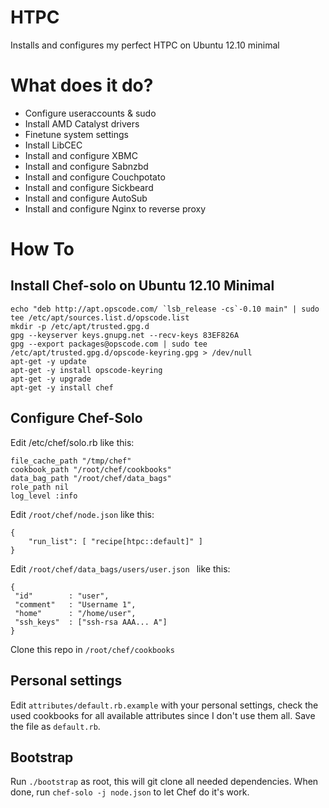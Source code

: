 HTPC
====

Installs and configures my perfect HTPC on Ubuntu 12.10 minimal

What does it do?
================

* Configure useraccounts & sudo
* Install AMD Catalyst drivers
* Finetune system settings
* Install LibCEC
* Install and configure XBMC
* Install and configure Sabnzbd
* Install and configure Couchpotato
* Install and configure Sickbeard
* Install and configure AutoSub
* Install and configure Nginx to reverse proxy

How To
======

Install Chef-solo on Ubuntu 12.10 Minimal
------------------------------------------

    echo "deb http://apt.opscode.com/ `lsb_release -cs`-0.10 main" | sudo tee /etc/apt/sources.list.d/opscode.list
    mkdir -p /etc/apt/trusted.gpg.d
    gpg --keyserver keys.gnupg.net --recv-keys 83EF826A
    gpg --export packages@opscode.com | sudo tee /etc/apt/trusted.gpg.d/opscode-keyring.gpg > /dev/null
    apt-get -y update
    apt-get -y install opscode-keyring
    apt-get -y upgrade
    apt-get -y install chef

Configure Chef-Solo
-------------------

Edit /etc/chef/solo.rb like this:

    file_cache_path "/tmp/chef"
    cookbook_path "/root/chef/cookbooks"
    data_bag_path "/root/chef/data_bags"
    role_path nil
    log_level :info

Edit ```/root/chef/node.json``` like this:

    {
        "run_list": [ "recipe[htpc::default]" ]
    }

Edit ```/root/chef/data_bags/users/user.json ``` like this:

    {
     "id"        : "user",
     "comment"   : "Username 1",
     "home"      : "/home/user",
     "ssh_keys"  : ["ssh-rsa AAA... A"]
    }

Clone this repo in ```/root/chef/cookbooks```

Personal settings
--------------

Edit ```attributes/default.rb.example``` with your personal settings, check the used cookbooks for all available attributes since I don't use them all. Save the file as ```default.rb```.

Bootstrap
---------

Run ```./bootstrap``` as root, this will git clone all needed dependencies. When done, run ```chef-solo -j node.json``` to let Chef do it's work.





